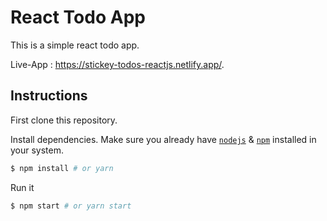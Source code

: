 # React Todo App

This is a simple react todo app.

Live-App : https://stickey-todos-reactjs.netlify.app/.

## Instructions

First clone this repository.

Install dependencies. Make sure you already have [`nodejs`](https://nodejs.org/en/) & [`npm`](https://www.npmjs.com/) installed in your system.
```bash
$ npm install # or yarn
```

Run it
```bash
$ npm start # or yarn start
```
